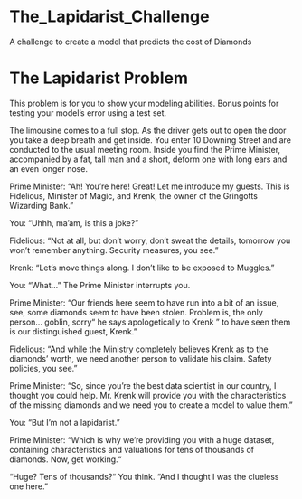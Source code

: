 # The_Lapidarist_Challenge
A challenge to create a model that predicts the cost of Diamonds

# The Lapidarist Problem

This problem is for you to show your modeling abilities. Bonus points for testing your model’s error using a test set.

The limousine comes to a full stop. As the driver gets out to open the door you take a deep breath and get inside. You enter 10 Downing Street and are conducted to the usual meeting room. Inside you find the Prime Minister, accompanied by a fat, tall man and a short, deform one with long ears and an even longer nose.

Prime Minister: “Ah! You’re here! Great! Let me introduce my guests. This is Fidelious, Minister of Magic, and Krenk, the owner of the Gringotts Wizarding Bank.”

You: “Uhhh, ma’am, is this a joke?”

Fidelious: “Not at all, but don’t worry, don’t sweat the details, tomorrow you won’t remember anything. Security measures, you see.”

Krenk: “Let’s move things along. I don’t like to be exposed to Muggles.”

You: “What...” The Prime Minister interrupts you.

Prime Minister: “Our friends here seem to have run into a bit of an issue, see, some diamonds seem to have been stolen. Problem is, the only person... goblin, sorry“ he says apologetically to Krenk ” to have seen them is our distinguished guest, Krenk.”

Fidelious: “And while the Ministry completely believes Krenk as to the diamonds’ worth, we need another person to validate his claim. Safety policies, you see.”

Prime Minister: “So, since you’re the best data scientist in our country, I thought you could help. Mr. Krenk will provide you with the characteristics of the missing diamonds and we need you to create a model to value them.”

You: “But I’m not a lapidarist.”

Prime Minister: “Which is why we’re providing you with a huge dataset, containing characteristics and valuations for tens of thousands of diamonds. Now, get working.“

“Huge? Tens of thousands?“ You think. “And I thought I was the clueless one here.”
